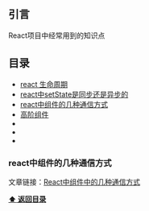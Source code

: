 ## 引言
React项目中经常用到的知识点

## 目录
- [react 生命周期](#-react-生命周期)
- [react中setState是同步还是异步的](#-react中setState是同步还是异步的)
- [react中组件的几种通信方式](#-react中组件的几种通信方式)
- [高阶组件](#-高阶组件的作用)
-
-
-





### react中组件的几种通信方式

文章链接：[React中组件中的几种通信方式](https://github.com/BGround/Web-Front-End-Interview/blob/main/React/组件中通信方式.md)

**[:arrow_up: 返回目录](#目录)**





